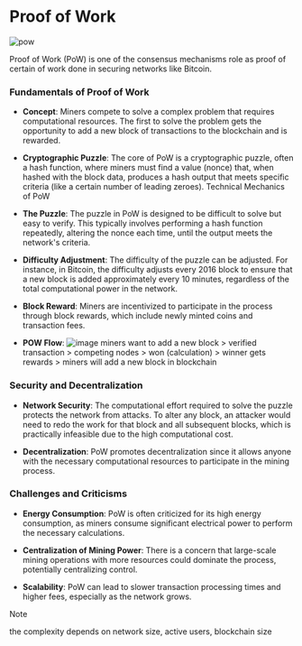 # Proof of Work
![pow](https://github.com/adeliafebriani/Tijarah-Blockchain-Notes/assets/162258265/4336b1d8-1449-46bf-99f5-a22363d5f842)

Proof of Work (PoW) is one of the consensus mechanisms role as proof of certain of work done in securing networks like Bitcoin. 

### Fundamentals of Proof of Work

* **Concept**: Miners compete to solve a complex problem that requires computational resources. The first to solve the problem gets the opportunity to add a new block of transactions to the blockchain and is rewarded.

* **Cryptographic Puzzle**: The core of PoW is a cryptographic puzzle, often a hash function, where miners must find a value (nonce) that, when hashed with the block data, produces a hash output that meets specific criteria (like a certain number of leading zeroes).
Technical Mechanics of PoW

* **The Puzzle**: The puzzle in PoW is designed to be difficult to solve but easy to verify. This typically involves performing a hash function repeatedly, altering the nonce each time, until the output meets the network's criteria.

* **Difficulty Adjustment**: The difficulty of the puzzle can be adjusted. For instance, in Bitcoin, the difficulty adjusts every 2016 block to ensure that a new block is added approximately every 10 minutes, regardless of the total computational power in the network.

* **Block Reward**: Miners are incentivized to participate in the process through block rewards, which include newly minted coins and transaction fees.

* **POW Flow**:
![image](https://github.com/adeliafebriani/Tijarah-Blockchain-Notes/assets/162258265/9c5eeba6-8ec4-4927-8c3e-30f94c14ca3f)
miners want to add a new block > verified transaction > competing nodes > won (calculation) > winner gets rewards > miners will add a new block in blockchain

### Security and Decentralization

* **Network Security**: The computational effort required to solve the puzzle protects the network from attacks. To alter any block, an attacker would need to redo the work for that block and all subsequent blocks, which is practically infeasible due to the high computational cost.

* **Decentralization**: PoW promotes decentralization since it allows anyone with the necessary computational resources to participate in the mining process.

### Challenges and Criticisms

* **Energy Consumption**: PoW is often criticized for its high energy consumption, as miners consume significant electrical power to perform the necessary calculations.

* **Centralization of Mining Power**: There is a concern that large-scale mining operations with more resources could dominate the process, potentially centralizing control.

* **Scalability**: PoW can lead to slower transaction processing times and higher fees, especially as the network grows.

> [!NOTE]
> the complexity depends on network size, active users, blockchain size
